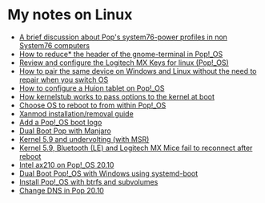 # My notes on Linux

* [A brief discussion about Pop's system76-power profiles in non System76 computers](https://github.com/spxak1/weywot/blob/main/guides/pop_power.md)
* [How to reduce* the header of the gnome-terminal in Pop!_OS](https://github.com/spxak1/weywot/blob/main/guides/pop_terminal_header.md)
* [Review and configure the Logitech MX Keys for linux (Pop!_OS)
](https://github.com/spxak1/weywot/blob/main/guides/mxkeys_linux.md)
* [How to pair the same device on Windows and Linux without the need to repair when you switch OS](
https://github.com/spxak1/weywot/blob/main/guides/bt_dualboot.md)
* [How to configure a Huion tablet on Pop!_OS](https://github.com/spxak1/weywot/blob/main/guides/digimend_tablets.md)
* [How kernelstub works to pass options to the kernel at boot](https://github.com/spxak1/weywot/blob/main/kernelstub.md)
* [Choose OS to reboot to from within Pop!_OS](https://github.com/spxak1/weywot/blob/main/systemd-multiboot.md)
* [Xanmod installation/removal guide](https://github.com/spxak1/weywot/blob/main/xanmod.md)
* [Add a Pop!_OS boot logo](https://github.com/spxak1/weywot/blob/main/guides/pop_boot_logo.md)
* [Dual Boot Pop with Manjaro](https://github.com/spxak1/weywot/blob/main/manj.md)
* [Kernel 5.9 and undervolting (with MSR)](https://github.com/spxak1/weywot/blob/main/kernel5.9_MSR.md)
* [Kernel 5.9, Bluetooth (LE) and Logitech MX Mice fail to reconnect after reboot](https://github.com/spxak1/weywot/blob/main/kernel5.9_BT.md)
* [Intel ax210 on Pop!_OS 20.10](https://github.com/spxak1/weywot/blob/main/ax210.md)
* [Dual Boot Pop!_OS with Windows using systemd-boot](https://github.com/spxak1/weywot/blob/main/Pop_OS_Dual_Boot.md)
* [Install Pop!_OS with btrfs and subvolumes](https://github.com/spxak1/weywot/blob/main/Pop_Btrfs_Subvolumes_with_Timeshift.md)
* [Change DNS in Pop 20.10](https://github.com/spxak1/weywot/blob/main/Change_DNS.md)













